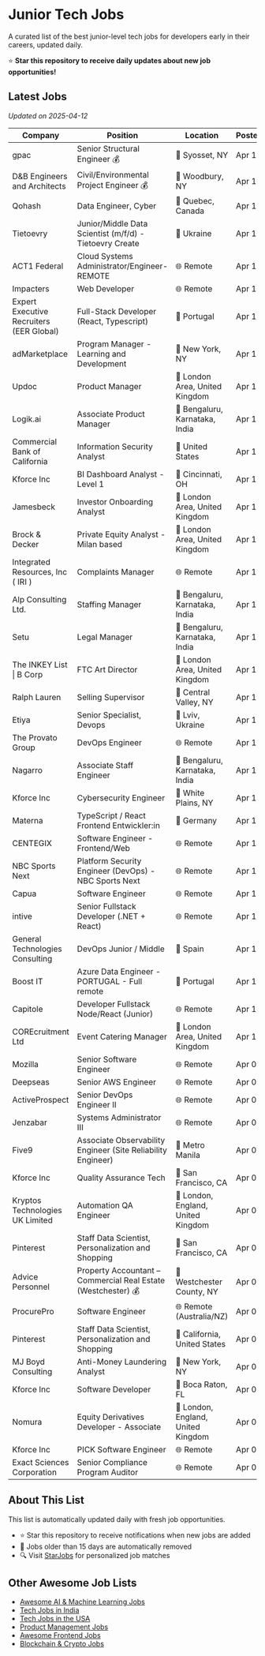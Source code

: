 # Junior Tech Jobs

A curated list of the best junior-level tech jobs for developers early in their careers, updated daily.

⭐ **Star this repository to receive daily updates about new job opportunities!**

## Latest Jobs

*Updated on 2025-04-12*

| Company | Position | Location | Posted | Apply |
| ------- | -------- | -------- | ------ | ------ |
| gpac | Senior Structural Engineer 💰 | 📍 Syosset, NY | Apr 10 | [Apply](https://starjobs.dev/jobs/5ba4d2c854374f549d9755740f4164a2?utm=github) |
| D&B Engineers and Architects | Civil/Environmental Project Engineer 💰 | 📍 Woodbury, NY | Apr 10 | [Apply](https://starjobs.dev/jobs/b4719883fb55419fa67f942c4ed8dd0e?utm=github) |
| Qohash | Data Engineer, Cyber | 📍 Quebec, Canada | Apr 11 | [Apply](https://starjobs.dev/jobs/51ce4a4d48274d8ab7d53a3ca76a33ae?utm=github) |
| Tietoevry | Junior/Middle Data Scientist (m/f/d) - Tietoevry Create | 📍 Ukraine | Apr 11 | [Apply](https://starjobs.dev/jobs/7e73b2e02e9c4680a9e071746c23cc8a?utm=github) |
| ACT1 Federal | Cloud Systems Administrator/Engineer-REMOTE | 🌐 Remote | Apr 11 | [Apply](https://starjobs.dev/jobs/23bffc8c31e94b2d86c264e9ebbc5007?utm=github) |
| Impacters | Web Developer | 🌐 Remote | Apr 11 | [Apply](https://starjobs.dev/jobs/5f00f8c6ce2641cf943bb1334edf30d1?utm=github) |
| Expert Executive Recruiters (EER Global) | Full-Stack Developer (React, Typescript) | 📍 Portugal | Apr 11 | [Apply](https://starjobs.dev/jobs/89774e92f6f243278ab0e4185b24c783?utm=github) |
| adMarketplace | Program Manager - Learning and Development | 📍 New York, NY | Apr 10 | [Apply](https://starjobs.dev/jobs/72f012ad107c4ad0b0b7c6b808ea99cb?utm=github) |
| Updoc | Product Manager | 📍 London Area, United Kingdom | Apr 10 | [Apply](https://starjobs.dev/jobs/14b19dac744a484a866cc9cf0e8e2763?utm=github) |
| Logik.ai | Associate Product Manager | 📍 Bengaluru, Karnataka, India | Apr 10 | [Apply](https://starjobs.dev/jobs/e459ea87b213431885f89de5a31198c8?utm=github) |
| Commercial Bank of California | Information Security Analyst | 📍 United States | Apr 10 | [Apply](https://starjobs.dev/jobs/1f429f4dfd8247c1969f88f845ea8703?utm=github) |
| Kforce Inc | BI Dashboard Analyst - Level 1 | 📍 Cincinnati, OH | Apr 10 | [Apply](https://starjobs.dev/jobs/d5809a4895bc46ea9dd8816420ded200?utm=github) |
| Jamesbeck | Investor Onboarding Analyst | 📍 London Area, United Kingdom | Apr 10 | [Apply](https://starjobs.dev/jobs/71d42eef374b47398695f9155eeda014?utm=github) |
| Brock & Decker | Private Equity Analyst - Milan based | 📍 London Area, United Kingdom | Apr 10 | [Apply](https://starjobs.dev/jobs/64f4f7e5911b4263945fbcf6acb36ed8?utm=github) |
| Integrated Resources, Inc ( IRI ) | Complaints Manager | 🌐 Remote | Apr 10 | [Apply](https://starjobs.dev/jobs/a62893152d3d4cbba287e421f1e71737?utm=github) |
| Alp Consulting Ltd. | Staffing Manager | 📍 Bengaluru, Karnataka, India | Apr 10 | [Apply](https://starjobs.dev/jobs/103d2af6be7343ccb789a25476d269b0?utm=github) |
| Setu | Legal Manager | 📍 Bengaluru, Karnataka, India | Apr 10 | [Apply](https://starjobs.dev/jobs/8452f9b96c4f48ab8e358f307234543b?utm=github) |
| The INKEY List \| B Corp | FTC Art Director | 📍 London Area, United Kingdom | Apr 10 | [Apply](https://starjobs.dev/jobs/aebe99e54891489a9ff2ff49f0d7c09b?utm=github) |
| Ralph Lauren | Selling Supervisor | 📍 Central Valley, NY | Apr 10 | [Apply](https://starjobs.dev/jobs/cca7040e386d42ee82dbeb9296becc01?utm=github) |
| Etiya | Senior Specialist, Devops | 📍 Lviv, Ukraine | Apr 10 | [Apply](https://starjobs.dev/jobs/5040c59d7d614819ad27799500bd146e?utm=github) |
| The Provato Group | DevOps Engineer | 🌐 Remote | Apr 10 | [Apply](https://starjobs.dev/jobs/7822e3fb237e4d7680f807a977c502e8?utm=github) |
| Nagarro | Associate Staff Engineer | 📍 Bengaluru, Karnataka, India | Apr 10 | [Apply](https://starjobs.dev/jobs/d0caf015183b413a8695ef818d8fb756?utm=github) |
| Kforce Inc | Cybersecurity Engineer | 📍 White Plains, NY | Apr 10 | [Apply](https://starjobs.dev/jobs/61c27dad2b4b4420be230e39f00a0ca3?utm=github) |
| Materna | TypeScript / React Frontend Entwickler:in | 📍 Germany | Apr 10 | [Apply](https://starjobs.dev/jobs/ad55d3a236764a5a9865dffee8335c18?utm=github) |
| CENTEGIX | Software Engineer - Frontend/Web | 🌐 Remote | Apr 10 | [Apply](https://starjobs.dev/jobs/9760a8fb2b2645e9acd8b6549436a43f?utm=github) |
| NBC Sports Next | Platform Security Engineer (DevOps) - NBC Sports Next | 🌐 Remote | Apr 10 | [Apply](https://starjobs.dev/jobs/630a7a64f21d4e65bfe3c80990277038?utm=github) |
| Capua | Software Engineer | 🌐 Remote | Apr 10 | [Apply](https://starjobs.dev/jobs/20b4835d595144dfb68ae427e73ace00?utm=github) |
| intive | Senior Fullstack Developer (.NET + React) | 🌐 Remote | Apr 10 | [Apply](https://starjobs.dev/jobs/694c8e9f6bbf47dc838ad5d121d6f9d4?utm=github) |
| General Technologies Consulting | DevOps Junior / Middle | 📍 Spain | Apr 10 | [Apply](https://starjobs.dev/jobs/350029f07f2c476ebc74f483d256fef2?utm=github) |
| Boost IT | Azure Data Engineer - PORTUGAL - Full remote | 📍 Portugal | Apr 10 | [Apply](https://starjobs.dev/jobs/7e3b76c849e349cd85ef2c598313865a?utm=github) |
| Capitole | Developer Fullstack Node/React (Junior) | 🌐 Remote | Apr 10 | [Apply](https://starjobs.dev/jobs/668cc36eb34f47b7ac8134b5d20b6e9c?utm=github) |
| COREcruitment Ltd | Event Catering Manager | 📍 London Area, United Kingdom | Apr 10 | [Apply](https://starjobs.dev/jobs/5e3ffd561d5f44a6bad4d09a3fb00f22?utm=github) |
| Mozilla | Senior Software Engineer | 🌐 Remote | Apr 09 | [Apply](https://starjobs.dev/jobs/9218c6b280e14cf480575f56dc131c54?utm=github) |
| Deepseas | Senior AWS Engineer | 🌐 Remote | Apr 09 | [Apply](https://starjobs.dev/jobs/1c8759926d2a42dc9bdcda6bf45473d4?utm=github) |
| ActiveProspect | Senior DevOps Engineer II | 🌐 Remote | Apr 09 | [Apply](https://starjobs.dev/jobs/3f6112c8ed8846f99fbbf012d3094b3e?utm=github) |
| Jenzabar | Systems Administrator III | 🌐 Remote | Apr 09 | [Apply](https://starjobs.dev/jobs/8996f552f1ce49c79e42ff8a7e7b02dc?utm=github) |
| Five9 | Associate Observability Engineer (Site Reliability Engineer) | 📍 Metro Manila | Apr 09 | [Apply](https://starjobs.dev/jobs/447e231353684c6cb86adb45bd81c41c?utm=github) |
| Kforce Inc | Quality Assurance Tech | 📍 San Francisco, CA | Apr 09 | [Apply](https://starjobs.dev/jobs/9b8c5cd8aa3e4ce1b4c6c3ecbed6070d?utm=github) |
| Kryptos Technologies UK Limited | Automation QA Engineer | 📍 London, England, United Kingdom | Apr 09 | [Apply](https://starjobs.dev/jobs/b84a5b5d1b064bf7897665d761a613fc?utm=github) |
| Pinterest | Staff Data Scientist, Personalization and Shopping | 📍 San Francisco, CA | Apr 09 | [Apply](https://starjobs.dev/jobs/9a0c4bcad49441fca2d0e310829877c9?utm=github) |
| Advice Personnel | Property Accountant – Commercial Real Estate (Westchester) 💰 | 📍 Westchester County, NY | Apr 09 | [Apply](https://starjobs.dev/jobs/bfcb89f1dc7a403c8e0e045316d85c69?utm=github) |
| ProcurePro | Software Engineer | 🌐 Remote (Australia/NZ) | Apr 09 | [Apply](https://starjobs.dev/jobs/7f750c51d97f47ecb6fa1fc5e8f881ef?utm=github) |
| Pinterest | Staff Data Scientist, Personalization and Shopping | 📍 California, United States | Apr 09 | [Apply](https://starjobs.dev/jobs/170b08fdb2d84fd4bbbddc12cf58c80a?utm=github) |
| MJ Boyd Consulting | Anti-Money Laundering Analyst | 📍 New York, NY | Apr 09 | [Apply](https://starjobs.dev/jobs/b7c923e1744f4fe7a59419dba2a4ff1a?utm=github) |
| Kforce Inc | Software Developer | 📍 Boca Raton, FL | Apr 09 | [Apply](https://starjobs.dev/jobs/210fb8be42704a058a4523cd486b4e45?utm=github) |
| Nomura | Equity Derivatives Developer - Associate | 📍 London, England, United Kingdom | Apr 09 | [Apply](https://starjobs.dev/jobs/134126ffce6c4d5bb41473f43c2fc9c6?utm=github) |
| Kforce Inc | PICK Software Engineer | 🌐 Remote | Apr 09 | [Apply](https://starjobs.dev/jobs/2c1526cdebdd490eaeeec2c5d95cfd33?utm=github) |
| Exact Sciences Corporation | Senior Compliance Program Auditor | 🌐 Remote | Apr 08 | [Apply](https://starjobs.dev/jobs/ac21ccc260884b63885f20b7b9f2dc7b?utm=github) |


## About This List

This list is automatically updated daily with fresh job opportunities.

* ⭐ Star this repository to receive notifications when new jobs are added
* 🔄 Jobs older than 15 days are automatically removed
* 🔍 Visit [StarJobs](https://starjobs.dev?utm=github) for personalized job matches

## Other Awesome Job Lists

* [Awesome AI & Machine Learning Jobs](https://github.com/bansalnagesh/awesome-ai-ml-jobs)
* [Tech Jobs in India](https://github.com/bansalnagesh/tech-jobs-india)
* [Tech Jobs in the USA](https://github.com/bansalnagesh/tech-jobs-usa)
* [Product Management Jobs](https://github.com/bansalnagesh/product-management-jobs)
* [Awesome Frontend Jobs](https://github.com/bansalnagesh/awesome-frontend-jobs)
* [Blockchain & Crypto Jobs](https://github.com/bansalnagesh/blockchain-crypto-jobs)
